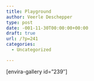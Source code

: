 ```yaml
---
title: Playground
author: Veerle Deschepper
type: post
date: -001-11-30T00:00:00+00:00
draft: true
url: /?p=241
categories:
  - Uncategorized

---
```

[envira-gallery id=&#8221;239&#8243;]